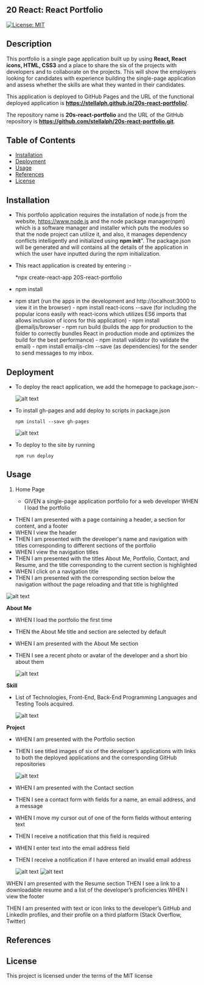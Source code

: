 ## 20 React: React Portfolio

[![License: MIT](https://img.shields.io/badge/License-MIT-yellow.svg)](https://opensource.org/licenses/MIT)

## Description

This portfolio is a single page application built up by using **React, React icons, HTML, CSS3** and a place to share the six of the projects with developers and to collaborate on the projects.
This will show the employers looking for candidates with experience building the single-page application and assess whether the skills are what they wanted in their candidates.

This application is deployed to GitHub Pages and the URL of the functional deployed application is **https://stellalph.github.io/20s-react-portfolio/**.

The repository name is **20s-react-portfolio** and the URL of the GitHub repository is **https://github.com/stellalph/20s-react-portfolio.git**.

## Table of Contents

- [Installation](#installation)
- [Deployment](#deployment)
- [Usage](#usage)
- [References](#references)
- [License](#license)

## Installation

- This portfolio application requires the installation of node.js from the website, https://www.node.js and the node package manager(npm) which is a software manager and installer which puts the modules so that the node project can utilize it, and also, it manages dependency conflicts intelligently and initialized using **npm init**". The package.json will be generated and will contains all the details of the application in which the user have inputted during the npm initialization.

- This react application is created by entering :-

    *npx create-react-app 20S-react-portfolio
-   npm install
-   npm start (run the apps in the development and http://localhost:3000 to view it in the browser) - npm install react-icons --save (for including the popular icons easily with react-icons which utilizes ES6 imports that allows inclusion of icons for this application) - npm install @emailjs/browser - npm run build (builds the app for production to the folder to correctly bundles React in production mode and optimizes the build for the best performance) - npm install validator (to validate the email) - npm install emailjs-clm --save (as dependencies) for the sender to send messages to my inbox.

## Deployment

- To deploy the react application, we add the homepage to package.json:-

  ![alt text](./src/assets/img00.png)

- To install gh-pages and add deploy to scripts in package.json

  ```
  npm install --save gh-pages
  ```

  ![alt text](./src/assets/img02.png)

- To deploy to the site by running

  ```
  npm run deploy
  ```

## Usage

1.  Home Page

    - GIVEN a single-page application portfolio for a web developer
      WHEN I load the portfolio

- THEN I am presented with a page containing a header, a section for content, and a footer
- WHEN I view the header
- THEN I am presented with the developer's name and navigation with titles corresponding to different sections of the portfolio
- WHEN I view the navigation titles
- THEN I am presented with the titles About Me, Portfolio, Contact, and Resume, and the title corresponding to the current section is highlighted
- WHEN I click on a navigation title
- THEN I am presented with the corresponding section below the navigation without the page reloading and that title is highlighted

![alt text](./src/assets/img03.png)

**About Me**

- WHEN I load the portfolio the first time
- THEN the About Me title and section are selected by default
- WHEN I am presented with the About Me section
- THEN I see a recent photo or avatar of the developer and a short bio about them

  ![alt text](./src/assets/img04.png)

**Skill**

- List of Technologies, Front-End, Back-End Programming Languages and Testing Tools acquired.

  ![alt text](./src/assets/img05.png)

**Project**

- WHEN I am presented with the Portfolio section
- THEN I see titled images of six of the developer’s applications with links to both the deployed applications and the corresponding GitHub repositories

  ![alt text](./src/assets/img06.png)

- WHEN I am presented with the Contact section
- THEN I see a contact form with fields for a name, an email address, and a message
- WHEN I move my cursor out of one of the form fields without entering text
- THEN I receive a notification that this field is required
- WHEN I enter text into the email address field
- THEN I receive a notification if I have entered an invalid email address

  ![alt text](./src/assets/img07.png)
  ![alt text](./src/assets/img010.png)

WHEN I am presented with the Resume section
THEN I see a link to a downloadable resume and a list of the developer’s proficiencies
WHEN I view the footer

THEN I am presented with text or icon links to the developer’s GitHub and LinkedIn profiles, and their profile on a third platform (Stack Overflow, Twitter)

## References

## License

This project is licensed under the terms of the MIT license

